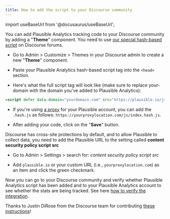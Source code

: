 ```yaml
---
title: How to add the script to your Discourse community
---
```


import useBaseUrl from '@docusaurus/useBaseUrl';

You can add Plausible Analytics tracking code to your Discourse community by adding a "**Theme**" component. You need to use [our special hash-based script](hash-based-routing.md) on Discourse forums.

* Go to Admin > Customize > Themes in your Discourse admin to create a new "**Theme**" component.

* Paste your Plausible Analytics hash-based script tag into the `<head>` section.

* Here's what the full script tag will look like (make sure to replace your-domain with the domain you've added to Plausible Analytics):

```html
<script defer data-domain="yourdomain.com" src="https://plausible.io/js/script.hash.js"></script>
```

* If you're using [a proxy](/proxy/introduction.md) for your Plausible account, you can add the `.hash.js` as follows: `https://yourproxylocation.com/js/index.hash.js`.

* After adding your code, click on the "**Save**" button.

Discourse has cross-site protections by default, and to allow Plausible to collect data, you need to add the Plausible URL to the setting called **content security policy script src** 

* Go to Admin > Settings > search for: *content security policy script src*

* Add `plausible.io` or your custom URL (i.e., `yourproxylocation.com`) as an item and click the green checkmark.

Now you can go to your Discourse community and verify whether Plausible Analytics script has been added and to your Plausible Analytics account to see whether the stats are being tracked. See here [how to verify the integration](troubleshoot-integration.md).

Thanks to Justin DiRose from the Discourse team for contributing [these instructions](https://meta.discourse.org/t/add-plausible-analytics-tracking-to-discourse/173310)!
